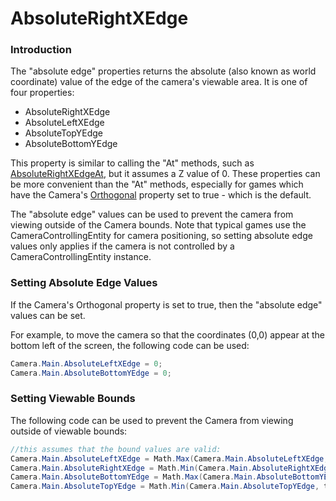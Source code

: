 # AbsoluteRightXEdge

### Introduction

The "absolute edge" properties returns the absolute (also known as world coordinate) value of the edge of the camera's viewable area. It is one of four properties:

* AbsoluteRightXEdge
* AbsoluteLeftXEdge
* AbsoluteTopYEdge
* AbsoluteBottomYEdge

This property is similar to calling the "At" methods, such as [AbsoluteRightXEdgeAt](absoluterightxedgeat.md), but it assumes a Z value of 0. These properties can be more convenient than the "At" methods, especially for games which have the Camera's [Orthogonal](orthogonal.md) property set to true - which is the default.

The "absolute edge" values can be used to prevent the camera from viewing outside of the Camera bounds. Note that typical games use the CameraControllingEntity for camera positioning, so setting absolute edge values only applies if the camera is not controlled by a CameraControllingEntity instance.

### Setting Absolute Edge Values

If the Camera's Orthogonal property is set to true, then the "absolute edge" values can be set.&#x20;

For example, to move the camera so that the coordinates (0,0) appear at the bottom left of the screen, the following code can be used:

```csharp
Camera.Main.AbsoluteLeftXEdge = 0;
Camera.Main.AbsoluteBottomYEdge = 0;
```

### Setting Viewable Bounds

&#x20;The following code can be used to prevent the Camera from viewing outside of viewable bounds:

```csharp
//this assumes that the bound values are valid:
Camera.Main.AbsoluteLeftXEdge = Math.Max(Camera.Main.AbsoluteLeftXEdge, leftBound);
Camera.Main.AbsoluteRightXEdge = Math.Min(Camera.Main.AbsoluteRightXEdge, rightBound);
Camera.Main.AbsoluteBottomYEdge = Math.Max(Camera.Main.AbsoluteBottomYEdge, bottomBound);
Camera.Main.AbsoluteTopYEdge = Math.Min(Camera.Main.AbsoluteTopYEdge, topBound);
```
